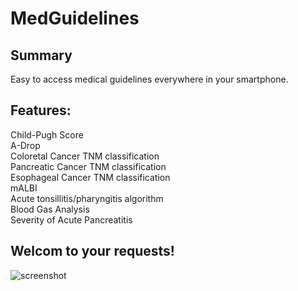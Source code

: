 # MedGuidelines
## Summary
Easy to access medical guidelines everywhere in your smartphone.

## Features:
Child-Pugh Score  
A-Drop  
Coloretal Cancer TNM classification  
Pancreatic Cancer TNM classification  
Esophageal Cancer TNM classification  
mALBI  
Acute tonsillitis/pharyngitis algorithm  
Blood Gas Analysis  
Severity of Acute Pancreatitis  

## Welcom to your requests! 

![screenshot](https://github.com/user-attachments/assets/6a469840-77f7-44b3-af40-c704e0e81d11)
